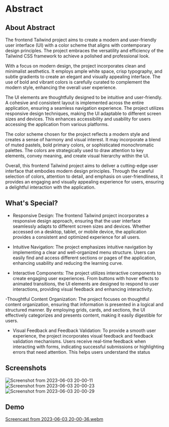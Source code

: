 # Abstract
## About Abstract

The frontend Tailwind project aims to create a modern and user-friendly user interface (UI) with a color scheme that aligns with contemporary design principles. The project embraces the versatility and efficiency of the Tailwind CSS framework to achieve a polished and professional look.

With a focus on modern design, the project incorporates clean and minimalist aesthetics. It employs ample white space, crisp typography, and subtle gradients to create an elegant and visually appealing interface. The use of bold and vibrant colors is carefully curated to complement the modern style, enhancing the overall user experience.

The UI elements are thoughtfully designed to be intuitive and user-friendly. A cohesive and consistent layout is implemented across the entire application, ensuring a seamless navigation experience. The project utilizes responsive design techniques, making the UI adaptable to different screen sizes and devices. This enhances accessibility and usability for users accessing the application from various platforms.

The color scheme chosen for the project reflects a modern style and creates a sense of harmony and visual interest. It may incorporate a blend of muted pastels, bold primary colors, or sophisticated monochromatic palettes. The colors are strategically used to draw attention to key elements, convey meaning, and create visual hierarchy within the UI.

Overall, this frontend Tailwind project aims to deliver a cutting-edge user interface that embodies modern design principles. Through the careful selection of colors, attention to detail, and emphasis on user-friendliness, it provides an engaging and visually appealing experience for users, ensuring a delightful interaction with the application.
## What's Special?
- Responsive Design: The frontend Tailwind project incorporates a responsive design approach, ensuring that the user interface seamlessly adapts to different screen sizes and devices. Whether accessed on a desktop, tablet, or mobile device, the application provides a consistent and optimized experience for all users.

- Intuitive Navigation: The project emphasizes intuitive navigation by implementing a clear and well-organized menu structure. Users can easily find and access different sections or pages of the application, enhancing usability and reducing the learning curve.

- Interactive Components: The project utilizes interactive components to create engaging user experiences. From buttons with hover effects to animated transitions, the UI elements are designed to respond to user interactions, providing visual feedback and enhancing interactivity.

 -Thoughtful Content Organization: The project focuses on thoughtful content organization, ensuring that information is presented in a logical and structured manner. By employing grids, cards, and sections, the UI effectively categorizes and presents content, making it easily digestible for users.
 
- Visual Feedback and Feedback Validation: To provide a smooth user experience, the project incorporates visual feedback and feedback validation mechanisms. Users receive real-time feedback when interacting with forms, indicating successful submissions or highlighting errors that need attention. This helps users understand the status
## Screenshots
![Screenshot from 2023-06-03 20-00-11](https://github.com/SprihaAnand/frontEnd-Tailwind-01/assets/97617046/9864da72-2895-433e-b456-4629bffe23a9)
![Screenshot from 2023-06-03 20-00-23](https://github.com/SprihaAnand/frontEnd-Tailwind-01/assets/97617046/5fc9e0a6-e915-41ec-869c-da2397f38af2)
![Screenshot from 2023-06-03 20-00-29](https://github.com/SprihaAnand/frontEnd-Tailwind-01/assets/97617046/7e66170e-40f7-4eec-b11f-8e70ee234cf1)

## Demo
[Screencast from 2023-06-03 20-00-36.webm](https://github.com/SprihaAnand/frontEnd-Tailwind-01/assets/97617046/b0069ba3-1923-42a8-b8d1-2fe18bba1cd3)
